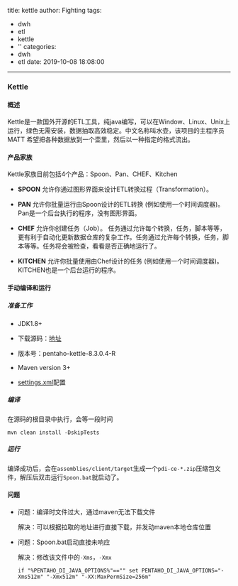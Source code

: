 title: kettle
author: Fighting
tags:
  - dwh
  - etl
  - kettle
  - ''
categories:
  - dwh
  - etl
date: 2019-10-08 18:08:00
---
### Kettle

#### 概述

Kettle是一款国外开源的ETL工具，纯java编写，可以在Window、Linux、Unix上运行，绿色无需安装，数据抽取高效稳定。中文名称叫水壶，该项目的主程序员MATT 希望把各种数据放到一个壶里，然后以一种指定的格式流出。



#### 产品家族

Kettle家族目前包括4个产品：Spoon、Pan、CHEF、Kitchen

- **SPOON** 允许你通过图形界面来设计ETL转换过程（Transformation）。

- **PAN** 允许你批量运行由Spoon设计的ETL转换 (例如使用一个时间调度器)。Pan是一个后台执行的程序，没有图形界面。

- **CHEF** 允许你创建任务（Job）。 任务通过允许每个转换，任务，脚本等等，更有利于自动化更新数据仓库的复杂工作。任务通过允许每个转换，任务，脚本等等。任务将会被检查，看看是否正确地运行了。

- **KITCHEN** 允许你批量使用由Chef设计的任务 (例如使用一个时间调度器)。KITCHEN也是一个后台运行的程序。

<!--more-->


#### 手动编译和运行

##### 准备工作

- JDK1.8+

- 下载源码：[地址](https://github.com/pentaho/pentaho-kettle)

- 版本号：pentaho-kettle-8.3.0.4-R
- Maven version 3+

- [settings.xml](https://raw.githubusercontent.com/pentaho/maven-parent-poms/master/maven-support-files/settings.xml)配置



##### 编译

在源码的根目录中执行，会等一段时间

```shell
mvn clean install -DskipTests
```



##### 运行

编译成功后，会在`assemblies/client/target`生成一个`pdi-ce-*.zip`压缩包文件，解压后双击运行`Spoon.bat`就启动了。



#### 问题

- 问题：编译时文件过大，通过maven无法下载文件

  解决：可以根据拉取的地址进行直接下载，并发动maven本地仓库位置



- 问题：Spoon.bat启动直接未响应

  解决：修改该文件中的`-Xms`，`-Xmx`

  ```shell
  if "%PENTAHO_DI_JAVA_OPTIONS%"=="" set PENTAHO_DI_JAVA_OPTIONS="-Xms512m" "-Xmx512m" "-XX:MaxPermSize=256m"
  ```